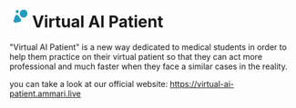 # <h1><img src="src/assets/images/logo.svg" height=33 width=33/>  Virtual AI Patient</h1>
"Virtual AI Patient" is a new way dedicated to medical students in order to help them practice on their virtual patient so that they can act more professional and much faster when they face a similar cases in  the reality.

you can take a look at our official website:
https://virtual-ai-patient.ammari.live
